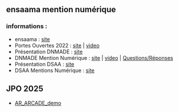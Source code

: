## ensaama mention numérique

### informations :
* ensaama : [site](https://ensaama.net/site/) 
* Portes Ouvertes 2022 : [site](https://ensaama.net/site/home/actualites/agenda/journees-portes-ouvertes) | [video](https://portes-ouvertes.ensaama.net/) 
* Présentation DNMADE : [site](https://www.ensaama.net/site/home/formations/dnmade/dnmade-informations-pratiques)
* DNMADE Mention Numérique : [site](https://www.ensaama.net/site/home/formations/dnmade/numerique-expriences-narratives-et-interactives) | [video](https://www.youtube.com/watch?v=7oJEC-RMNos&list=PLcf77AemjzjpERh3W_uPope9fkBRatZjE) | [Questions/Réponses](https://www.01net.com/astuces/comment-telecharger-une-video-facebook-2052163.html) 
* Présentation DSAA : [site](https://www.ensaama.net/site/home/formations/dsaa)
* DSAA Mentions Numérique : [site](https://www.ensaama.net/site/home/formations/dsaa/design-numerique)

## JPO 2025
* [AR_ARCADE_demo](./2025/AR_ARCADE/3_aframe_ar/README.md)

<!-- 
## 2020-2021
* [DNMADE3](./2021/dnmade3/)
* [DNMADE2](./2021/dnmade2/)
* [DNMADE1](./2021/dnmade1/)

## 2021-2022
* [DSAA2](./2022/dsaa2/)
* [DSAA1](./2022/dsaa1/)
* [DNMADE2](./2022/dnmade2/)
* [DNMADE1](./2022/dnmade1/)
 -->

